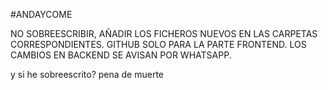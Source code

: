 #ANDAYCOME

NO SOBREESCRIBIR, AÑADIR LOS FICHEROS NUEVOS EN LAS CARPETAS CORRESPONDIENTES. 
GITHUB SOLO PARA LA PARTE FRONTEND. LOS CAMBIOS EN BACKEND SE AVISAN POR WHATSAPP.


y si he sobreescrito? pena de muerte

